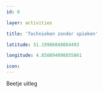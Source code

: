 ```yaml
---
id: 6

layer: activities

title: 'Technieken zonder spieken'

latitude: 51.19986848884493

longitude: 4.850894098855861

icon:
---
```


Beetje uitleg
